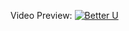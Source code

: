 Video Preview:
[![Better U](https://img.youtube.com/vi/grglGxO5HKM/0.jpg)](https://www.youtube.com/watch?v=grglGxO5HKM)
